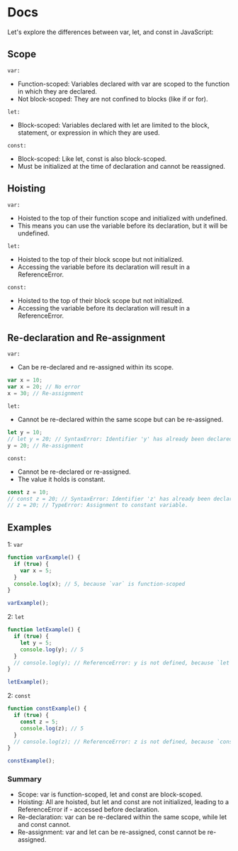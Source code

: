 # Docs

Let's explore the differences between var, let, and const in JavaScript:

## Scope

`var:`

- Function-scoped: Variables declared with var are scoped to the function in which they are declared.
- Not block-scoped: They are not confined to blocks (like if or for).

`let:`

- Block-scoped: Variables declared with let are limited to the block, statement, or expression in which they are used.

`const:`

- Block-scoped: Like let, const is also block-scoped.
- Must be initialized at the time of declaration and cannot be reassigned.

## Hoisting

`var:`

- Hoisted to the top of their function scope and initialized with undefined.
- This means you can use the variable before its declaration, but it will be undefined.

`let:`

- Hoisted to the top of their block scope but not initialized.
- Accessing the variable before its declaration will result in a ReferenceError.

`const:`

- Hoisted to the top of their block scope but not initialized.
- Accessing the variable before its declaration will result in a ReferenceError.

## Re-declaration and Re-assignment

`var:`

- Can be re-declared and re-assigned within its scope.

```js
var x = 10;
var x = 20; // No error
x = 30; // Re-assignment
```

`let:`

- Cannot be re-declared within the same scope but can be re-assigned.

```js
let y = 10;
// let y = 20; // SyntaxError: Identifier 'y' has already been declared
y = 20; // Re-assignment
```

`const:`

- Cannot be re-declared or re-assigned.
- The value it holds is constant.

```js
const z = 10;
// const z = 20; // SyntaxError: Identifier 'z' has already been declared
// z = 20; // TypeError: Assignment to constant variable.
```

## Examples

1: `var`

```js
function varExample() {
  if (true) {
    var x = 5;
  }
  console.log(x); // 5, because `var` is function-scoped
}

varExample();
```

2: `let`

```js
function letExample() {
  if (true) {
    let y = 5;
    console.log(y); // 5
  }
  // console.log(y); // ReferenceError: y is not defined, because `let` is block-scoped
}

letExample();
```

2: `const`

```js
function constExample() {
  if (true) {
    const z = 5;
    console.log(z); // 5
  }
  // console.log(z); // ReferenceError: z is not defined, because `const` is block-scoped
}

constExample();
```

### Summary

- Scope: var is function-scoped, let and const are block-scoped.
- Hoisting: All are hoisted, but let and const are not initialized, leading to a ReferenceError if - accessed before declaration.
- Re-declaration: var can be re-declared within the same scope, while let and const cannot.
- Re-assignment: var and let can be re-assigned, const cannot be re-assigned.
